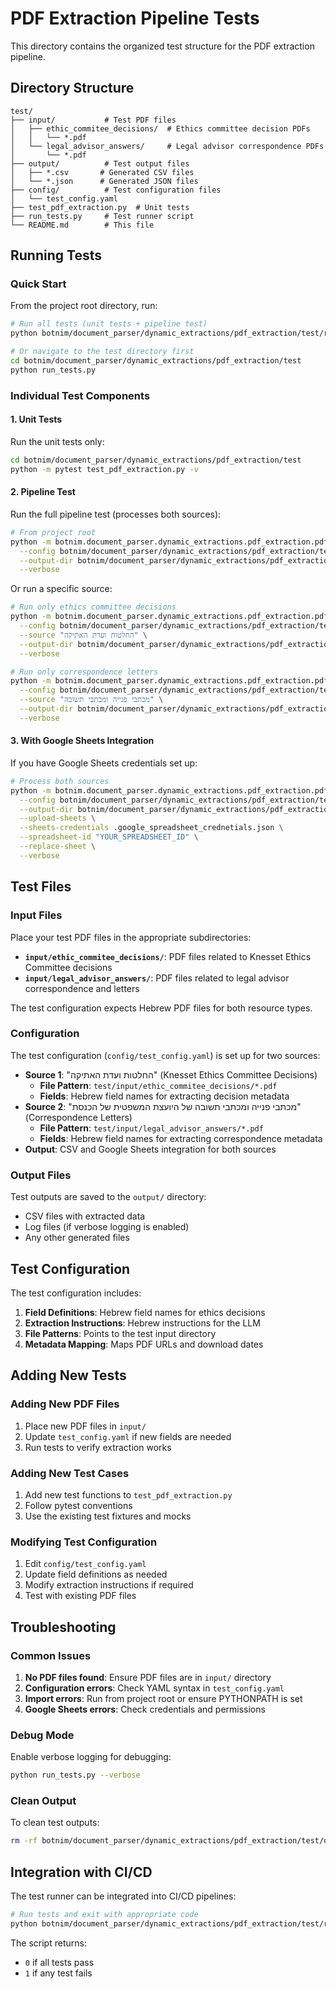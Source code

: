 # PDF Extraction Pipeline Tests

This directory contains the organized test structure for the PDF extraction pipeline.

## Directory Structure

```
test/
├── input/           # Test PDF files
│   ├── ethic_commitee_decisions/  # Ethics committee decision PDFs
│   │   └── *.pdf
│   └── legal_advisor_answers/     # Legal advisor correspondence PDFs
│       └── *.pdf
├── output/          # Test output files
│   ├── *.csv       # Generated CSV files
│   └── *.json      # Generated JSON files
├── config/          # Test configuration files
│   └── test_config.yaml
├── test_pdf_extraction.py  # Unit tests
├── run_tests.py     # Test runner script
└── README.md        # This file
```

## Running Tests

### Quick Start

From the project root directory, run:

```bash
# Run all tests (unit tests + pipeline test)
python botnim/document_parser/dynamic_extractions/pdf_extraction/test/run_tests.py

# Or navigate to the test directory first
cd botnim/document_parser/dynamic_extractions/pdf_extraction/test
python run_tests.py
```

### Individual Test Components

#### 1. Unit Tests

Run the unit tests only:

```bash
cd botnim/document_parser/dynamic_extractions/pdf_extraction/test
python -m pytest test_pdf_extraction.py -v
```

#### 2. Pipeline Test

Run the full pipeline test (processes both sources):

```bash
# From project root
python -m botnim.document_parser.dynamic_extractions.pdf_extraction.pdf_pipeline \
  --config botnim/document_parser/dynamic_extractions/pdf_extraction/test/config/test_config.yaml \
  --output-dir botnim/document_parser/dynamic_extractions/pdf_extraction/test/output \
  --verbose
```

Or run a specific source:

```bash
# Run only ethics committee decisions
python -m botnim.document_parser.dynamic_extractions.pdf_extraction.pdf_pipeline \
  --config botnim/document_parser/dynamic_extractions/pdf_extraction/test/config/test_config.yaml \
  --source "החלטות ועדת האתיקה" \
  --output-dir botnim/document_parser/dynamic_extractions/pdf_extraction/test/output \
  --verbose

# Run only correspondence letters
python -m botnim.document_parser.dynamic_extractions.pdf_extraction.pdf_pipeline \
  --config botnim/document_parser/dynamic_extractions/pdf_extraction/test/config/test_config.yaml \
  --source "מכתבי פנייה ומכתבי תשובה" \
  --output-dir botnim/document_parser/dynamic_extractions/pdf_extraction/test/output \
  --verbose
```

#### 3. With Google Sheets Integration

If you have Google Sheets credentials set up:

```bash
# Process both sources
python -m botnim.document_parser.dynamic_extractions.pdf_extraction.pdf_pipeline \
  --config botnim/document_parser/dynamic_extractions/pdf_extraction/test/config/test_config.yaml \
  --output-dir botnim/document_parser/dynamic_extractions/pdf_extraction/test/output \
  --upload-sheets \
  --sheets-credentials .google_spreadsheet_crednetials.json \
  --spreadsheet-id "YOUR_SPREADSHEET_ID" \
  --replace-sheet \
  --verbose
```

## Test Files

### Input Files

Place your test PDF files in the appropriate subdirectories:

- **`input/ethic_commitee_decisions/`**: PDF files related to Knesset Ethics Committee decisions
- **`input/legal_advisor_answers/`**: PDF files related to legal advisor correspondence and letters

The test configuration expects Hebrew PDF files for both resource types.

### Configuration

The test configuration (`config/test_config.yaml`) is set up for two sources:
- **Source 1**: "החלטות ועדת האתיקה" (Knesset Ethics Committee Decisions)
  - **File Pattern**: `test/input/ethic_commitee_decisions/*.pdf`
  - **Fields**: Hebrew field names for extracting decision metadata
- **Source 2**: "מכתבי פנייה ומכתבי תשובה של היועצת המשפטית של הכנסת" (Correspondence Letters)
  - **File Pattern**: `test/input/legal_advisor_answers/*.pdf`
  - **Fields**: Hebrew field names for extracting correspondence metadata
- **Output**: CSV and Google Sheets integration for both sources

### Output Files

Test outputs are saved to the `output/` directory:
- CSV files with extracted data
- Log files (if verbose logging is enabled)
- Any other generated files

## Test Configuration

The test configuration includes:

1. **Field Definitions**: Hebrew field names for ethics decisions
2. **Extraction Instructions**: Hebrew instructions for the LLM
3. **File Patterns**: Points to the test input directory
4. **Metadata Mapping**: Maps PDF URLs and download dates

## Adding New Tests

### Adding New PDF Files

1. Place new PDF files in `input/`
2. Update `test_config.yaml` if new fields are needed
3. Run tests to verify extraction works

### Adding New Test Cases

1. Add new test functions to `test_pdf_extraction.py`
2. Follow pytest conventions
3. Use the existing test fixtures and mocks

### Modifying Test Configuration

1. Edit `config/test_config.yaml`
2. Update field definitions as needed
3. Modify extraction instructions if required
4. Test with existing PDF files

## Troubleshooting

### Common Issues

1. **No PDF files found**: Ensure PDF files are in `input/` directory
2. **Configuration errors**: Check YAML syntax in `test_config.yaml`
3. **Import errors**: Run from project root or ensure PYTHONPATH is set
4. **Google Sheets errors**: Check credentials and permissions

### Debug Mode

Enable verbose logging for debugging:

```bash
python run_tests.py --verbose
```

### Clean Output

To clean test outputs:

```bash
rm -rf botnim/document_parser/dynamic_extractions/pdf_extraction/test/output/*
```

## Integration with CI/CD

The test runner can be integrated into CI/CD pipelines:

```bash
# Run tests and exit with appropriate code
python botnim/document_parser/dynamic_extractions/pdf_extraction/test/run_tests.py
```

The script returns:
- `0` if all tests pass
- `1` if any test fails 